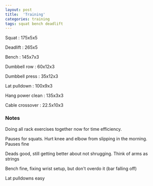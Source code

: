 ```yaml
---
layout: post
title:  'Training'
categories: training
tags: squat bench deadlift
---
```


Squat : 175x5x5

Deadlift  : 265x5

Bench : 145x7x3

Dumbbell row  : 60x12x3

Dumbbell press  : 35x12x3

Lat pulldown  : 100x9x3

Hang power clean  : 135x3x3

Cable crossover : 22.5x10x3

### Notes

Doing all rack exercises together now for time efficiency.

Pauses for squats. Hurt knee and elbow from slipping in the morning. Pauses fine

Deads good, still getting better about not shrugging. Think of arms as strings

Bench fine, fixing wrist setup, but don't overdo it (bar falling off)

Lat pulldowns easy
